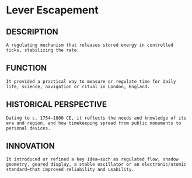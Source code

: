 # Lever Escapement

 ## DESCRIPTION
    A regulating mechanism that releases stored energy in controlled ticks, stabilizing the rate.

 ## FUNCTION
    It provided a practical way to measure or regulate time for daily life, science, navigation or ritual in London, England.

 ## HISTORICAL PERSPECTIVE
    Dating to c. 1754–1800 CE, it reflects the needs and knowledge of its era and region, and how timekeeping spread from public monuments to personal devices.

 ## INNOVATION
    It introduced or refined a key idea—such as regulated flow, shadow geometry, geared display, a stable oscillator or an electronic/atomic standard—that improved reliability and usability.

